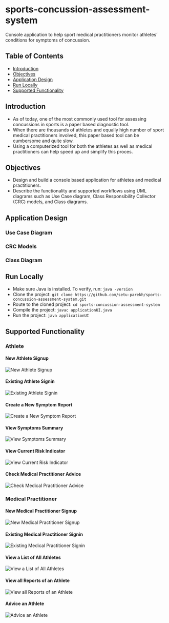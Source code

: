 # sports-concussion-assessment-system
Console application to help sport medical practitioners monitor athletes’ conditions for symptoms of concussion.

## Table of Contents
* [Introduction](#introduction)
* [Objectives](#objectives)
* [Application Design](#application-design)
* [Run Locally](#run-locally)
* [Supported Functionality](#supported-functionality)

## Introduction
- As of today, one of the most commonly used tool for assessing concussions in sports is a paper based diagnostic tool.
- When there are thousands of athletes and equally high number of sport medical practitioners involved, this paper based tool can be cumbersome and quite slow.
- Using a computerized tool for both the athletes as well as medical practitioners can help speed up and simplify this proces.

## Objectives
- Design and build a console based application for athletes and medical practitioners.
- Describe the functionality and supported workflows using UML diagrams such as Use Case diagram, Class Responsibility Collector (CRC) models, and Class diagrams.

## Application Design
### Use Case Diagram

### CRC Models

### Class Diagram

## Run Locally
* Make sure Java is installed. To verify, run: `java -version`
* Clone the project: `git clone https://github.com/setu-parekh/sports-concussion-assessment-system.git`
* Route to the cloned project: `cd sports-concussion-assessment-system`
* Compile the project: `javac applicationUI.java`
* Run the project: `java applicationUI`

## Supported Functionality
### Athlete
#### New Athlete Signup
![New Athlete Signup](https://github.com/setu-parekh/sports-concussion-assessment-system/blob/main/images/athlete_account_creation.png)

#### Existing Athlete Signin
![Existing Athlete Signin](https://github.com/setu-parekh/sports-concussion-assessment-system/blob/main/images/existing_athlete_login.png)

#### Create a New Symptom Report
![Create a New Symptom Report](https://github.com/setu-parekh/sports-concussion-assessment-system/blob/main/images/athlete_enter_symptoms.png)

#### View Symptoms Summary
![View Symptoms Summary](https://github.com/setu-parekh/sports-concussion-assessment-system/blob/main/images/athlete_view_symptoms_summary.png)

#### View Current Risk Indicator
![View Current Risk Indicator](https://github.com/setu-parekh/sports-concussion-assessment-system/blob/main/images/athlete_risk_indicator.png)

#### Check Medical Practitioner Advice
![Check Medical Practitioner Advice](https://github.com/setu-parekh/sports-concussion-assessment-system/blob/main/images/athlete_view_medical_practitioner_advice.png)

### Medical Practitioner
#### New Medical Practitioner Signup
![New Medical Practitioner Signup](https://github.com/setu-parekh/sports-concussion-assessment-system/blob/main/images/medical_practitioner_account_creation.png)

#### Existing Medical Practitioner Signin
![Existing Medical Practitioner Signin](https://github.com/setu-parekh/sports-concussion-assessment-system/blob/main/images/existing_medical_practitioner_login.png)

#### View a List of All Athletes
![View a List of All Athletes](https://github.com/setu-parekh/sports-concussion-assessment-system/blob/main/images/medical_practitioner_view_list_of_athletes.png)

#### View all Reports of an Athlete
![View all Reports of an Athlete](https://github.com/setu-parekh/sports-concussion-assessment-system/blob/main/images/medical_practitioner_view_all_symptom_reports_of_athlete.png)

#### Advice an Athlete
![Advice an Athlete](https://github.com/setu-parekh/sports-concussion-assessment-system/blob/main/images/medical_practitioner_enter_advice_to_athlete.png)
